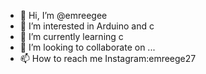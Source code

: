 - 👋 Hi, I’m @emreegee
- 👀 I’m interested in Arduino and c
- 🌱 I’m currently learning c
- 💞️ I’m looking to collaborate on ...
- 📫 How to reach me Instagram:emreege27

<!---
emreegee/emreegee is a ✨ special ✨ repository because its `README.md` (this file) appears on your GitHub profile.
You can click the Preview link to take a look at your changes.
--->

